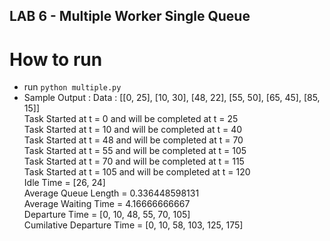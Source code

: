 ## LAB 6  - Multiple Worker Single Queue

# How to run
- run `python multiple.py`
- Sample Output : 
    Data : [[0, 25], [10, 30], [48, 22], [55, 50], [65, 45], [85, 15]]  
    Task Started at t = 0 and will be completed at t = 25  
    Task Started at t = 10 and will be completed at t = 40  
    Task Started at t = 48 and will be completed at t = 70  
    Task Started at t = 55 and will be completed at t = 105  
    Task Started at t = 70 and will be completed at t = 115  
    Task Started at t = 105 and will be completed at t = 120  
    Idle Time = [26, 24]  
    Average Queue Length = 0.336448598131  
    Average Waiting Time = 4.16666666667  
    Departure Time = [0, 10, 48, 55, 70, 105]  
    Cumilative Departure Time = [0, 10, 58, 103, 125, 175]  
